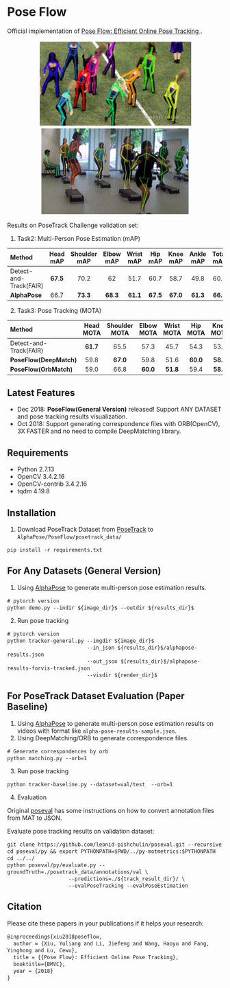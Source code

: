 # Pose Flow

Official implementation of [Pose Flow: Efficient Online Pose Tracking ](https://arxiv.org/abs/1802.00977).

<p align='center'>
    <img src="posetrack1.gif", width="360">
    <img src="posetrack2.gif", width="344">
</p>

Results on PoseTrack Challenge validation set:

1. Task2: Multi-Person Pose Estimation (mAP)
<center>

| Method | Head mAP | Shoulder mAP | Elbow mAP | Wrist mAP | Hip mAP | Knee mAP | Ankle mAP | Total mAP |
|:-------|:-----:|:-------:|:-------:|:-------:|:-------:|:-------:|:-------:|:-------:|
| Detect-and-Track(FAIR) | **67.5** | 70.2 | 62 | 51.7 | 60.7 | 58.7 | 49.8 | 60.6 |
| **AlphaPose** | 66.7 | **73.3** | **68.3** | **61.1** | **67.5** | **67.0** | **61.3** | **66.5** |

</center>

2. Task3: Pose Tracking (MOTA)
<center>

| Method | Head MOTA | Shoulder MOTA | Elbow MOTA | Wrist MOTA | Hip MOTA | Knee MOTA | Ankle MOTA | Total MOTA | Total MOTP| Speed(FPS) |
|:-------|:-----:|:-------:|:-------:|:-------:|:-------:|:-------:|:-------:|:-------:|:-------:|:-------:|
| Detect-and-Track(FAIR) | **61.7** | 65.5 | 57.3 | 45.7 | 54.3 | 53.1 | 45.7 | 55.2 | 61.5 |Unknown|
| **PoseFlow(DeepMatch)** | 59.8 | **67.0** | 59.8 | 51.6 | **60.0** | **58.4** | **50.5** | **58.3** | **67.8**|8|
| **PoseFlow(OrbMatch)** | 59.0 | 66.8 | **60.0** | **51.8** | 59.4 | **58.4** | 50.3 | 58.0 | 62.2|24|

</center>

## Latest Features
- Dec 2018: <strong>PoseFlow(General Version)</strong> released! Support ANY DATASET and pose tracking results visualization.
- Oct 2018: Support generating correspondence files with ORB(OpenCV), 3X FASTER and no need to compile DeepMatching library. 

## Requirements

- Python 2.7.13
- OpenCV 3.4.2.16
- OpenCV-contrib 3.4.2.16
- tqdm 4.19.8

## Installation

1. Download PoseTrack Dataset from [PoseTrack](https://posetrack.net/) to `AlphaPose/PoseFlow/posetrack_data/`

```shell
pip install -r requirements.txt
```

## For Any Datasets (General Version)

1. Using [AlphaPose](https://github.com/MVIG-SJTU/AlphaPose) to generate multi-person pose estimation results.

```shell
# pytorch version
python demo.py --indir ${image_dir}$ --outdir ${results_dir}$
```

2. Run pose tracking


```shell
# pytorch version
python tracker-general.py --imgdir ${image_dir}$ 
                          --in_json ${results_dir}$/alphapose-results.json 
                          --out_json ${results_dir}$/alphapose-results-forvis-tracked.json
                          --visdir ${render_dir}$
```


## For PoseTrack Dataset Evaluation (Paper Baseline)

1. Using [AlphaPose](https://github.com/MVIG-SJTU/AlphaPose) to generate multi-person pose estimation results on videos with format like `alpha-pose-results-sample.json`.
2. Using DeepMatching/ORB to generate correspondence files.

```shell
# Generate correspondences by orb
python matching.py --orb=1
```

3. Run pose tracking


```shell
python tracker-baseline.py --dataset=val/test  --orb=1
```
4. Evaluation

Original [poseval](https://github.com/leonid-pishchulin/poseval) has some instructions on how to convert annotation files from MAT to JSON.

Evaluate pose tracking results on validation dataset:

```shell
git clone https://github.com/leonid-pishchulin/poseval.git --recursive
cd poseval/py && export PYTHONPATH=$PWD/../py-motmetrics:$PYTHONPATH
cd ../../
python poseval/py/evaluate.py --groundTruth=./posetrack_data/annotations/val \
                    --predictions=./${track_result_dir}/ \
                    --evalPoseTracking --evalPoseEstimation
```


## Citation

Please cite these papers in your publications if it helps your research:

    @inproceedings{xiu2018poseflow,
      author = {Xiu, Yuliang and Li, Jiefeng and Wang, Haoyu and Fang, Yinghong and Lu, Cewu},
      title = {{Pose Flow}: Efficient Online Pose Tracking},
      booktitle={BMVC},
      year = {2018}
    }





